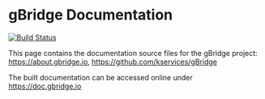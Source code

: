 # gBridge Documentation

[![Build Status](https://travis-ci.org/kservices/gBridge-doc.svg?branch=master)](https://travis-ci.org/kservices/gBridge-doc)

This page contains the documentation source files for the gBridge project: https://about.gbridge.io, https://github.com/kservices/gBridge

The built documentation can be accessed online under https://doc.gbridge.io